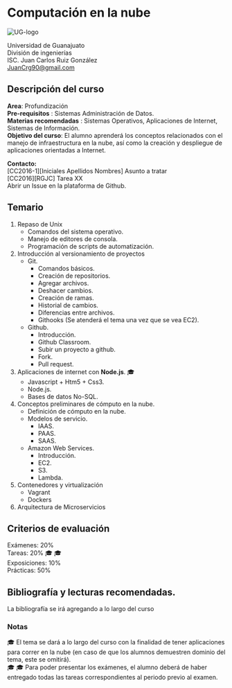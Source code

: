 # Computación en la nube
![UG-logo](http://res.cloudinary.com/juancrg90/image/upload/c_scale,w_100/v1453664593/UG_dyzkjm.png)

Universidad de Guanajuato  
División de ingenierías  
ISC. Juan Carlos Ruiz González  
JuanCrg90@gmail.com 

## Descripción del curso
**Area**: Profundización  
**Pre-requisitos** : Sistemas Administración de Datos.  
**Materias recomendadas** : Sistemas Operativos, Aplicaciones de Internet, Sistemas de Información.  
**Objetivo del curso**: El alumno aprenderá los conceptos relacionados con el manejo de infraestructura en la nube, así como la creación y despliegue de aplicaciones orientadas a Internet.

**Contacto:**  
[CC2016-1][Iniciales Apellidos Nombres] Asunto a tratar  
[CC2016][RGJC] Tarea XX  
Abrir un Issue en la plataforma de Github.

## Temario

1. Repaso de Unix  
    * Comandos del sistema operativo.
    * Manejo de editores de consola.
    * Programación de scripts de automatización.
2. Introducción al versionamiento de proyectos  
    * Git.  
         * Comandos básicos.
         * Creación de repositorios.
         * Agregar archivos.
         * Deshacer cambios.
         * Creación de ramas.
         * Historial de cambios.
         * Diferencias entre archivos.
         * Githooks (Se atenderá el tema una vez que se vea EC2).
    * Github.  
         * Introducción.
         * Github Classroom.
         * Subir un proyecto a github.
         * Fork.
         * Pull request.
3. Aplicaciones de internet con **Node.js**. :mortar_board:
     * Javascript + Htm5 + Css3.
     * Node.js.
     * Bases de datos  No-SQL.
4. Conceptos preliminares de cómputo en la nube.
     * Definición de cómputo en la nube.
     * Modelos de servicio.
         * IAAS.
         * PAAS.
         * SAAS.
     * Amazon Web Services.
         * Introducción.
         * EC2.
         * S3.
         * Lambda.
5. Contenedores y virtualización  
     * Vagrant
     * Dockers
6. Arquitectura de Microservicios

## Criterios de evaluación
Exámenes: 20%  
Tareas: 20% :mortar_board: :mortar_board:  
Exposiciones: 10%  
Prácticas: 50%

## Bibliografía  y lecturas recomendadas.
La bibliografía se irá agregando a lo largo del curso

### Notas
:mortar_board: El tema se dará a lo largo del curso con la finalidad de tener aplicaciones para correr en la nube (en caso de que los alumnos demuestren dominio del tema, este se omitirá).  
:mortar_board: :mortar_board: Para poder presentar los exámenes, el alumno deberá de haber entregado todas las tareas correspondientes al periodo previo al examen.


